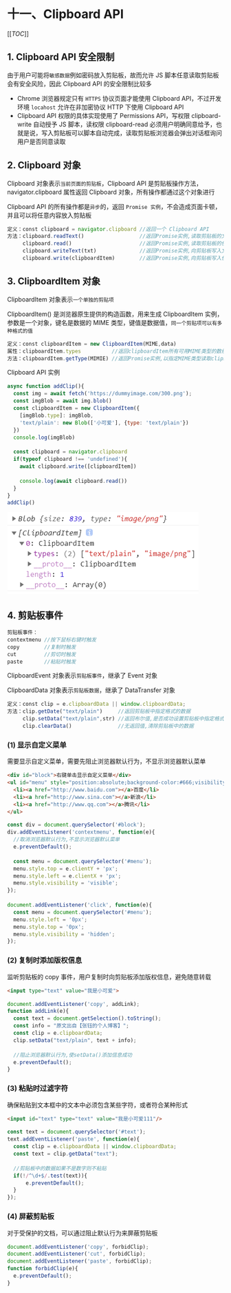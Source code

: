 # 十一、Clipboard API

[[_TOC_]]

## 1. Clipboard API 安全限制

由于用户可能将`敏感数据`例如密码放入剪贴板，故而允许 JS 脚本任意读取剪贴板会有安全风险，因此 Clipboard API 的安全限制比较多

* Chrome 浏览器规定只有 `HTTPS` 协议页面才能使用 Clipboard API，不过开发环境 `locahost` 允许在非加密协议 HTTP 下使用 Clipboard API
* Clipboard API 权限的具体实现使用了 Permissions API，写权限 clipboard-write 自动授予 JS 脚本，读权限 clipboard-read 必须用户明确同意给予，也就是说，写入剪贴板可以脚本自动完成，读取剪贴板浏览器会弹出对话框询问用户是否同意读取

## 2. Clipboard 对象

Clipboard 对象表示`当前页面的剪贴板`，Clipboard API 是剪贴板操作方法，navigator.clipboard 属性返回 Clipboard 对象，所有操作都通过这个对象进行

Clipboard API 的所有操作都是`异步`的，返回 `Promise 实例`，不会造成页面卡顿，并且可以将任意内容放入剪贴板

```javascript
定义：const clipboard = navigator.clipboard //返回一个 Clipboard API
方法：clipboard.readText()                  //返回Promise实例,读取剪贴板的文本数据
     clipboard.read()                      //返回Promise实例,读取剪贴板的任意类型数据,需要用户明确给予许可
     clipboard.writeText(txt)              //返回Promise实例,向剪贴板写入文本数据(覆盖而非追加)
     clipboard.write(clipboardItem)        //返回Promise实例,向剪贴板写入任意类型数据
```

## 3. ClipboardItem 对象

ClipboardItem 对象表示`一个单独的剪贴项`

ClipboardItem() 是浏览器原生提供的构造函数，用来生成 ClipboardItem 实例，参数是一个对象，键名是数据的 MIME 类型，键值是数据值，`同一个剪贴项可以有多种格式的值`

```javascript
定义：const clipboardItem = new ClipboardItem(MIME,data)
属性：clipboardItem.types          //返回clipboardItem所有可用MIME类型的数组
方法：clipboardItem.getType(MIMIE) //返回Promise实例,以指定MIME类型读取clipboardItem数据
```

Clipboard API 实例

```javascript
async function addClip(){
  const img = await fetch('https://dummyimage.com/300.png');
  const imgBlob = await img.blob()
  const clipboardItem = new ClipboardItem({
    [imgBlob.type]: imgBlob,
    'text/plain': new Blob(['小可爱'], {type: 'text/plain'})
  })
  console.log(imgBlob)

  const clipboard = navigator.clipboard
  if(typeof clipboard !== 'undefined'){
    await clipboard.write([clipboardItem])

    console.log(await clipboard.read())
  }
}
addClip()
```

![Clipboard API](https://github.com/yuyuyuzhang/Blog/blob/master/images/%E6%B5%8F%E8%A7%88%E5%99%A8/%E6%B5%8F%E8%A7%88%E5%99%A8%20API/Clipboard%20API.png)

## 4. 剪贴板事件

```javascript
剪贴板事件：
contextmenu //按下鼠标右键时触发
copy        //复制时触发
cut         //剪切时触发
paste       //粘贴时触发
```

ClipboardEvent 对象表示`剪贴板事件`，继承了 Event 对象

ClipboardData 对象表示`剪贴板数据`，继承了 DataTransfer 对象

```javascript
定义：const clip = e.clipboardData || window.clipboardData;
方法：clip.getDate("text/plain")     //返回剪贴板中指定格式的数据
     clip.setData("text/plain",str) //返回布尔值,是否成功设置剪贴板中指定格式数据
     clip.clearData()               //无返回值,清除剪贴板中的数据
```

### (1) 显示自定义菜单

需要显示自定义菜单，需要先阻止浏览器默认行为，不显示浏览器默认菜单

```html
<div id="block">右键单击显示自定义菜单</div>
<ul id="menu" style="position:absolute;background-color:#666;visibility:hidden;">
  <li><a href="http://www.baidu.com"></a>百度</li>
  <li><a href="http://www.sina.com"></a>新浪</li>
  <li><a href="http://www.qq.com"></a>腾讯</li>
</ul>
```

```javascript
const div = document.querySelector('#block');
div.addEventListener('contextmenu', function(e){
  //取消浏览器默认行为,不显示浏览器默认菜单
  e.preventDefault();

  const menu = document.querySelector('#menu');
  menu.style.top = e.clientY + 'px';
  menu.style.left = e.clientX + 'px';
  menu.style.visibility = 'visible';
});

document.addEventListener('click', function(e){
  const menu = document.querySelector('#menu');
  menu.style.left = '0px';
  menu.style.top = '0px';
  menu.style.visibility = 'hidden';
});
```

### (2) 复制时添加版权信息

监听剪贴板的 copy 事件，用户复制时向剪贴板添加版权信息，避免随意转载

```html
<input type="text" value="我是小可爱">
```

```javascript
document.addEventListener('copy', addLink);
function addLink(e){
  const text = document.getSelection().toString();
  const info = "原文出自【张钰的个人博客】";
  const clip = e.clipboardData;
  clip.setData("text/plain", text + info);

  //阻止浏览器默认行为,使setData()添加信息成功
  e.preventDefault();
}
```

### (3) 粘贴时过滤字符

确保粘贴到文本框中的文本中必须包含某些字符，或者符合某种形式

```html
<input id="text" type="text" value="我是小可爱111"/>
```

```javascript
const text = document.querySelector('#text');
text.addEventListener('paste', function(e){
  const clip = e.clipboardData || window.clipboardData;
  const text = clip.getData("text");

  //剪贴板中的数据如果不是数字则不粘贴
  if(!/^\d+$/.test(text)){
      e.preventDefault();
  }
});
```

### (4) 屏蔽剪贴板

对于受保护的文档，可以通过阻止默认行为来屏蔽剪贴板

```javascript
document.addEventListener('copy', forbidClip);
document.addEventListener('cut', forbidClip);
document.addEventListener('paste', forbidClip);
function forbidClip(e){
  e.preventDefault();
}
```
